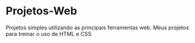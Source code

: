 # Projetos-Web
Projetos simples utilizando as principais ferramentas web.
Meus projetos para treinar o uso de HTML e CSS
